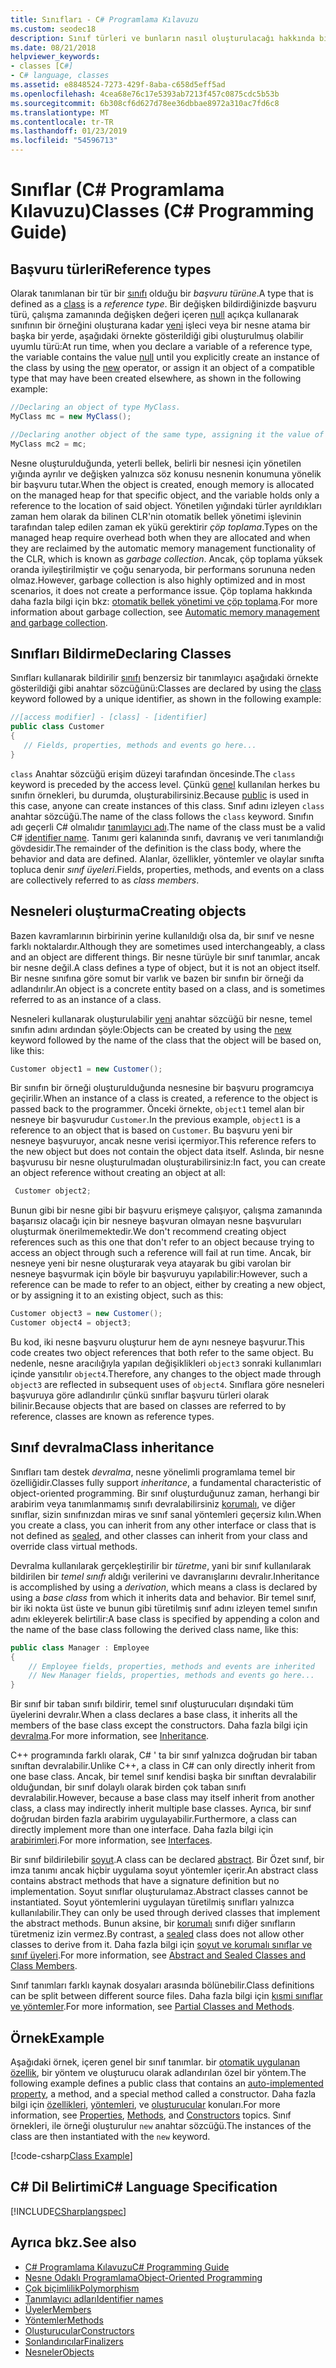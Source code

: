 ```yaml
---
title: Sınıfları - C# Programlama Kılavuzu
ms.custom: seodec18
description: Sınıf türleri ve bunların nasıl oluşturulacağı hakkında bilgi edinin
ms.date: 08/21/2018
helpviewer_keywords:
- classes [C#]
- C# language, classes
ms.assetid: e8848524-7273-429f-8aba-c658d5eff5ad
ms.openlocfilehash: 4cea68e76c17e5393ab7213f457c0875cdc5b53b
ms.sourcegitcommit: 6b308cf6d627d78ee36dbbae8972a310ac7fd6c8
ms.translationtype: MT
ms.contentlocale: tr-TR
ms.lasthandoff: 01/23/2019
ms.locfileid: "54596713"
---
```

# <a name="classes-c-programming-guide"></a><span data-ttu-id="7fa61-103">Sınıflar (C# Programlama Kılavuzu)</span><span class="sxs-lookup"><span data-stu-id="7fa61-103">Classes (C# Programming Guide)</span></span>

## <a name="reference-types"></a><span data-ttu-id="7fa61-104">Başvuru türleri</span><span class="sxs-lookup"><span data-stu-id="7fa61-104">Reference types</span></span>  
<span data-ttu-id="7fa61-105">Olarak tanımlanan bir tür bir [sınıfı](../../../csharp/language-reference/keywords/class.md) olduğu bir *başvuru türüne*.</span><span class="sxs-lookup"><span data-stu-id="7fa61-105">A type that is defined as a [class](../../../csharp/language-reference/keywords/class.md) is a *reference type*.</span></span> <span data-ttu-id="7fa61-106">Bir değişken bildirdiğinizde başvuru türü, çalışma zamanında değişken değeri içeren [null](../../../csharp/language-reference/keywords/null.md) açıkça kullanarak sınıfının bir örneğini oluşturana kadar [yeni](../../../csharp/language-reference/keywords/new.md) işleci veya bir nesne atama bir başka bir yerde, aşağıdaki örnekte gösterildiği gibi oluşturulmuş olabilir uyumlu türü:</span><span class="sxs-lookup"><span data-stu-id="7fa61-106">At run time, when you declare a variable of a reference type, the variable contains the value [null](../../../csharp/language-reference/keywords/null.md) until you explicitly create an instance of the class by using the [new](../../../csharp/language-reference/keywords/new.md) operator, or assign it an object of a compatible type that may have been created elsewhere, as shown in the following example:</span></span>

```csharp
//Declaring an object of type MyClass.
MyClass mc = new MyClass();

//Declaring another object of the same type, assigning it the value of the first object.
MyClass mc2 = mc;
```

<span data-ttu-id="7fa61-107">Nesne oluşturulduğunda, yeterli bellek, belirli bir nesnesi için yönetilen yığında ayrılır ve değişken yalnızca söz konusu nesnenin konumuna yönelik bir başvuru tutar.</span><span class="sxs-lookup"><span data-stu-id="7fa61-107">When the object is created, enough memory is allocated on the managed heap for that specific object, and the variable holds only a reference to the location of said object.</span></span> <span data-ttu-id="7fa61-108">Yönetilen yığındaki türler ayrıldıkları zaman hem olarak da bilinen CLR'nin otomatik bellek yönetimi işlevinin tarafından talep edilen zaman ek yükü gerektirir *çöp toplama*.</span><span class="sxs-lookup"><span data-stu-id="7fa61-108">Types on the managed heap require overhead both when they are allocated and when they are reclaimed by the automatic memory management functionality of the CLR, which is known as *garbage collection*.</span></span> <span data-ttu-id="7fa61-109">Ancak, çöp toplama yüksek oranda iyileştirilmiştir ve çoğu senaryoda, bir performans sorununa neden olmaz.</span><span class="sxs-lookup"><span data-stu-id="7fa61-109">However, garbage collection is also highly optimized and in most scenarios, it does not create a performance issue.</span></span> <span data-ttu-id="7fa61-110">Çöp toplama hakkında daha fazla bilgi için bkz: [otomatik bellek yönetimi ve çöp toplama](../../../standard/garbage-collection/gc.md).</span><span class="sxs-lookup"><span data-stu-id="7fa61-110">For more information about garbage collection, see [Automatic memory management and garbage collection](../../../standard/garbage-collection/gc.md).</span></span>  
  
## <a name="declaring-classes"></a><span data-ttu-id="7fa61-111">Sınıfları Bildirme</span><span class="sxs-lookup"><span data-stu-id="7fa61-111">Declaring Classes</span></span>

 <span data-ttu-id="7fa61-112">Sınıfları kullanarak bildirilir [sınıfı](../../../csharp/language-reference/keywords/class.md) benzersiz bir tanımlayıcı aşağıdaki örnekte gösterildiği gibi anahtar sözcüğünü:</span><span class="sxs-lookup"><span data-stu-id="7fa61-112">Classes are declared by using the [class](../../../csharp/language-reference/keywords/class.md) keyword followed by a unique identifier, as shown in the following example:</span></span>

 ```csharp
//[access modifier] - [class] - [identifier]
 public class Customer
 {
    // Fields, properties, methods and events go here...
 }
```

 <span data-ttu-id="7fa61-113">`class` Anahtar sözcüğü erişim düzeyi tarafından öncesinde.</span><span class="sxs-lookup"><span data-stu-id="7fa61-113">The `class` keyword is preceded by the access level.</span></span> <span data-ttu-id="7fa61-114">Çünkü [genel](../../language-reference/keywords/public.md) kullanılan herkes bu sınıfın örnekleri, bu durumda, oluşturabilirsiniz.</span><span class="sxs-lookup"><span data-stu-id="7fa61-114">Because [public](../../language-reference/keywords/public.md) is used in this case, anyone can create instances of this class.</span></span> <span data-ttu-id="7fa61-115">Sınıf adını izleyen `class` anahtar sözcüğü.</span><span class="sxs-lookup"><span data-stu-id="7fa61-115">The name of the class follows the `class` keyword.</span></span> <span data-ttu-id="7fa61-116">Sınıfın adı geçerli C# olmalıdır [tanımlayıcı adı](../inside-a-program/identifier-names.md).</span><span class="sxs-lookup"><span data-stu-id="7fa61-116">The name of the class must be a valid C# [identifier name](../inside-a-program/identifier-names.md).</span></span> <span data-ttu-id="7fa61-117">Tanımı geri kalanında sınıfı, davranış ve veri tanımlandığı gövdesidir.</span><span class="sxs-lookup"><span data-stu-id="7fa61-117">The remainder of the definition is the class body, where the behavior and data are defined.</span></span> <span data-ttu-id="7fa61-118">Alanlar, özellikler, yöntemler ve olaylar sınıfta topluca denir *sınıf üyeleri*.</span><span class="sxs-lookup"><span data-stu-id="7fa61-118">Fields, properties, methods, and events on a class are collectively referred to as *class members*.</span></span>  
  
## <a name="creating-objects"></a><span data-ttu-id="7fa61-119">Nesneleri oluşturma</span><span class="sxs-lookup"><span data-stu-id="7fa61-119">Creating objects</span></span>

<span data-ttu-id="7fa61-120">Bazen kavramlarının birbirinin yerine kullanıldığı olsa da, bir sınıf ve nesne farklı noktalardır.</span><span class="sxs-lookup"><span data-stu-id="7fa61-120">Although they are sometimes used interchangeably, a class and an object are different things.</span></span> <span data-ttu-id="7fa61-121">Bir nesne türüyle bir sınıf tanımlar, ancak bir nesne değil.</span><span class="sxs-lookup"><span data-stu-id="7fa61-121">A class defines a type of object, but it is not an object itself.</span></span> <span data-ttu-id="7fa61-122">Bir nesne sınıfına göre somut bir varlık ve bazen bir sınıfın bir örneği da adlandırılır.</span><span class="sxs-lookup"><span data-stu-id="7fa61-122">An object is a concrete entity based on a class, and is sometimes referred to as an instance of a class.</span></span>  
  
 <span data-ttu-id="7fa61-123">Nesneleri kullanarak oluşturulabilir [yeni](../../language-reference/keywords/new.md) anahtar sözcüğü bir nesne, temel sınıfın adını ardından şöyle:</span><span class="sxs-lookup"><span data-stu-id="7fa61-123">Objects can be created by using the [new](../../language-reference/keywords/new.md) keyword followed by the name of the class that the object will be based on, like this:</span></span>  

 ```csharp
 Customer object1 = new Customer();
 ```

 <span data-ttu-id="7fa61-124">Bir sınıfın bir örneği oluşturulduğunda nesnesine bir başvuru programcıya geçirilir.</span><span class="sxs-lookup"><span data-stu-id="7fa61-124">When an instance of a class is created, a reference to the object is passed back to the programmer.</span></span> <span data-ttu-id="7fa61-125">Önceki örnekte, `object1` temel alan bir nesneye bir başvurudur `Customer`.</span><span class="sxs-lookup"><span data-stu-id="7fa61-125">In the previous example, `object1` is a reference to an object that is based on `Customer`.</span></span> <span data-ttu-id="7fa61-126">Bu başvuru yeni bir nesneye başvuruyor, ancak nesne verisi içermiyor.</span><span class="sxs-lookup"><span data-stu-id="7fa61-126">This reference refers to the new object but does not contain the object data itself.</span></span> <span data-ttu-id="7fa61-127">Aslında, bir nesne başvurusu bir nesne oluşturulmadan oluşturabilirsiniz:</span><span class="sxs-lookup"><span data-stu-id="7fa61-127">In fact, you can create an object reference without creating an object at all:</span></span>  
 
```csharp
 Customer object2;
```
 
 <span data-ttu-id="7fa61-128">Bunun gibi bir nesne gibi bir başvuru erişmeye çalışıyor, çalışma zamanında başarısız olacağı için bir nesneye başvuran olmayan nesne başvuruları oluşturmak önerilmemektedir.</span><span class="sxs-lookup"><span data-stu-id="7fa61-128">We don't recommend creating object references such as this one that don't refer to an object because trying to access an object through such a reference will fail at run time.</span></span> <span data-ttu-id="7fa61-129">Ancak, bir nesneye yeni bir nesne oluşturarak veya atayarak bu gibi varolan bir nesneye başvurmak için böyle bir başvuruyu yapılabilir:</span><span class="sxs-lookup"><span data-stu-id="7fa61-129">However, such a reference can be made to refer to an object, either by creating a new object, or by assigning it to an existing object, such as this:</span></span>  

 ```csharp
 Customer object3 = new Customer();
 Customer object4 = object3;
```
  
 <span data-ttu-id="7fa61-130">Bu kod, iki nesne başvuru oluşturur hem de aynı nesneye başvurur.</span><span class="sxs-lookup"><span data-stu-id="7fa61-130">This code creates two object references that both refer to the same object.</span></span> <span data-ttu-id="7fa61-131">Bu nedenle, nesne aracılığıyla yapılan değişiklikleri `object3` sonraki kullanımları içinde yansıtılır `object4`.</span><span class="sxs-lookup"><span data-stu-id="7fa61-131">Therefore, any changes to the object made through `object3` are reflected in subsequent uses of `object4`.</span></span> <span data-ttu-id="7fa61-132">Sınıflara göre nesneleri başvuruya göre adlandırılır çünkü sınıflar başvuru türleri olarak bilinir.</span><span class="sxs-lookup"><span data-stu-id="7fa61-132">Because objects that are based on classes are referred to by reference, classes are known as reference types.</span></span>  
  
## <a name="class-inheritance"></a><span data-ttu-id="7fa61-133">Sınıf devralma</span><span class="sxs-lookup"><span data-stu-id="7fa61-133">Class inheritance</span></span>  

<span data-ttu-id="7fa61-134">Sınıfları tam destek *devralma*, nesne yönelimli programlama temel bir özelliğidir.</span><span class="sxs-lookup"><span data-stu-id="7fa61-134">Classes fully support *inheritance*, a fundamental characteristic of object-oriented programming.</span></span> <span data-ttu-id="7fa61-135">Bir sınıf oluşturduğunuz zaman, herhangi bir arabirim veya tanımlanmamış sınıfı devralabilirsiniz [korumalı](../../../csharp/language-reference/keywords/sealed.md), ve diğer sınıflar, sizin sınıfınızdan miras ve sınıf sanal yöntemleri geçersiz kılın.</span><span class="sxs-lookup"><span data-stu-id="7fa61-135">When you create a class, you can inherit from any other interface or class that is not defined as [sealed](../../../csharp/language-reference/keywords/sealed.md), and other classes can inherit from your class and override class virtual methods.</span></span>

<span data-ttu-id="7fa61-136">Devralma kullanılarak gerçekleştirilir bir *türetme*, yani bir sınıf kullanılarak bildirilen bir *temel sınıfı* aldığı verilerini ve davranışlarını devralır.</span><span class="sxs-lookup"><span data-stu-id="7fa61-136">Inheritance is accomplished by using a *derivation*, which means a class is declared by using a *base class* from which it inherits data and behavior.</span></span> <span data-ttu-id="7fa61-137">Bir temel sınıf, bir iki nokta üst üste ve bunun gibi türetilmiş sınıf adını izleyen temel sınıfın adını ekleyerek belirtilir:</span><span class="sxs-lookup"><span data-stu-id="7fa61-137">A base class is specified by appending a colon and the name of the base class following the derived class name, like this:</span></span>  

 ```csharp
 public class Manager : Employee
 {
     // Employee fields, properties, methods and events are inherited
     // New Manager fields, properties, methods and events go here...
 }
 ```

<span data-ttu-id="7fa61-138">Bir sınıf bir taban sınıfı bildirir, temel sınıf oluşturucuları dışındaki tüm üyelerini devralır.</span><span class="sxs-lookup"><span data-stu-id="7fa61-138">When a class declares a base class, it inherits all the members of the base class except the constructors.</span></span> <span data-ttu-id="7fa61-139">Daha fazla bilgi için [devralma](inheritance.md).</span><span class="sxs-lookup"><span data-stu-id="7fa61-139">For more information, see [Inheritance](inheritance.md).</span></span>
  
<span data-ttu-id="7fa61-140">C++ programında farklı olarak, C# ' ta bir sınıf yalnızca doğrudan bir taban sınıftan devralabilir.</span><span class="sxs-lookup"><span data-stu-id="7fa61-140">Unlike C++, a class in C# can only directly inherit from one base class.</span></span> <span data-ttu-id="7fa61-141">Ancak, bir temel sınıf kendisi başka bir sınıftan devralabilir olduğundan, bir sınıf dolaylı olarak birden çok taban sınıfı devralabilir.</span><span class="sxs-lookup"><span data-stu-id="7fa61-141">However, because a base class may itself inherit from another class, a class may indirectly inherit multiple base classes.</span></span> <span data-ttu-id="7fa61-142">Ayrıca, bir sınıf doğrudan birden fazla arabirim uygulayabilir.</span><span class="sxs-lookup"><span data-stu-id="7fa61-142">Furthermore, a class can directly implement more than one interface.</span></span> <span data-ttu-id="7fa61-143">Daha fazla bilgi için [arabirimleri](../interfaces/index.md).</span><span class="sxs-lookup"><span data-stu-id="7fa61-143">For more information, see [Interfaces](../interfaces/index.md).</span></span>  
  
<span data-ttu-id="7fa61-144">Bir sınıf bildirilebilir [soyut](../../language-reference/keywords/abstract.md).</span><span class="sxs-lookup"><span data-stu-id="7fa61-144">A class can be declared [abstract](../../language-reference/keywords/abstract.md).</span></span> <span data-ttu-id="7fa61-145">Bir Özet sınıf, bir imza tanımı ancak hiçbir uygulama soyut yöntemler içerir.</span><span class="sxs-lookup"><span data-stu-id="7fa61-145">An abstract class contains abstract methods that have a signature definition but no implementation.</span></span> <span data-ttu-id="7fa61-146">Soyut sınıflar oluşturulamaz.</span><span class="sxs-lookup"><span data-stu-id="7fa61-146">Abstract classes cannot be instantiated.</span></span> <span data-ttu-id="7fa61-147">Soyut yöntemlerini uygulayan türetilmiş sınıfları yalnızca kullanılabilir.</span><span class="sxs-lookup"><span data-stu-id="7fa61-147">They can only be used through derived classes that implement the abstract methods.</span></span> <span data-ttu-id="7fa61-148">Bunun aksine, bir [korumalı](../../language-reference/keywords/sealed.md) sınıfı diğer sınıfların türetmeniz izin vermez.</span><span class="sxs-lookup"><span data-stu-id="7fa61-148">By contrast, a [sealed](../../language-reference/keywords/sealed.md) class does not allow other classes to derive from it.</span></span> <span data-ttu-id="7fa61-149">Daha fazla bilgi için [soyut ve korumalı sınıflar ve sınıf üyeleri](abstract-and-sealed-classes-and-class-members.md).</span><span class="sxs-lookup"><span data-stu-id="7fa61-149">For more information, see [Abstract and Sealed Classes and Class Members](abstract-and-sealed-classes-and-class-members.md).</span></span>  
  
<span data-ttu-id="7fa61-150">Sınıf tanımları farklı kaynak dosyaları arasında bölünebilir.</span><span class="sxs-lookup"><span data-stu-id="7fa61-150">Class definitions can be split between different source files.</span></span> <span data-ttu-id="7fa61-151">Daha fazla bilgi için [kısmi sınıflar ve yöntemler](partial-classes-and-methods.md).</span><span class="sxs-lookup"><span data-stu-id="7fa61-151">For more information, see [Partial Classes and Methods](partial-classes-and-methods.md).</span></span>  
  
## <a name="example"></a><span data-ttu-id="7fa61-152">Örnek</span><span class="sxs-lookup"><span data-stu-id="7fa61-152">Example</span></span>

<span data-ttu-id="7fa61-153">Aşağıdaki örnek, içeren genel bir sınıf tanımlar. bir [otomatik uygulanan özellik](auto-implemented-properties.md), bir yöntem ve oluşturucu olarak adlandırılan özel bir yöntem.</span><span class="sxs-lookup"><span data-stu-id="7fa61-153">The following example defines a public class that contains an [auto-implemented property](auto-implemented-properties.md), a method, and a special method called a constructor.</span></span> <span data-ttu-id="7fa61-154">Daha fazla bilgi için [özellikleri](properties.md), [yöntemleri](methods.md), ve [oluşturucular](constructors.md) konuları.</span><span class="sxs-lookup"><span data-stu-id="7fa61-154">For more information, see [Properties](properties.md), [Methods](methods.md), and [Constructors](constructors.md) topics.</span></span> <span data-ttu-id="7fa61-155">Sınıf örnekleri, ile örneği oluşturulur `new` anahtar sözcüğü.</span><span class="sxs-lookup"><span data-stu-id="7fa61-155">The instances of the class are then instantiated with the `new` keyword.</span></span>  
  
[!code-csharp[Class Example](~/samples/snippets/csharp/programming-guide/classes-and-structs/class-example.cs)] 
  
## <a name="c-language-specification"></a><span data-ttu-id="7fa61-156">C# Dil Belirtimi</span><span class="sxs-lookup"><span data-stu-id="7fa61-156">C# Language Specification</span></span>

[!INCLUDE[CSharplangspec](~/includes/csharplangspec-md.md)]  
  
## <a name="see-also"></a><span data-ttu-id="7fa61-157">Ayrıca bkz.</span><span class="sxs-lookup"><span data-stu-id="7fa61-157">See also</span></span>

- [<span data-ttu-id="7fa61-158">C# Programlama Kılavuzu</span><span class="sxs-lookup"><span data-stu-id="7fa61-158">C# Programming Guide</span></span>](../index.md)
- [<span data-ttu-id="7fa61-159">Nesne Odaklı Programlama</span><span class="sxs-lookup"><span data-stu-id="7fa61-159">Object-Oriented Programming</span></span>](../concepts/object-oriented-programming.md)
- [<span data-ttu-id="7fa61-160">Çok biçimlilik</span><span class="sxs-lookup"><span data-stu-id="7fa61-160">Polymorphism</span></span>](polymorphism.md)
- [<span data-ttu-id="7fa61-161">Tanımlayıcı adları</span><span class="sxs-lookup"><span data-stu-id="7fa61-161">Identifier names</span></span>](../inside-a-program/identifier-names.md)
- [<span data-ttu-id="7fa61-162">Üyeler</span><span class="sxs-lookup"><span data-stu-id="7fa61-162">Members</span></span>](members.md)
- [<span data-ttu-id="7fa61-163">Yöntemler</span><span class="sxs-lookup"><span data-stu-id="7fa61-163">Methods</span></span>](methods.md)
- [<span data-ttu-id="7fa61-164">Oluşturucular</span><span class="sxs-lookup"><span data-stu-id="7fa61-164">Constructors</span></span>](constructors.md)
- [<span data-ttu-id="7fa61-165">Sonlandırıcılar</span><span class="sxs-lookup"><span data-stu-id="7fa61-165">Finalizers</span></span>](destructors.md)
- [<span data-ttu-id="7fa61-166">Nesneler</span><span class="sxs-lookup"><span data-stu-id="7fa61-166">Objects</span></span>](objects.md)
